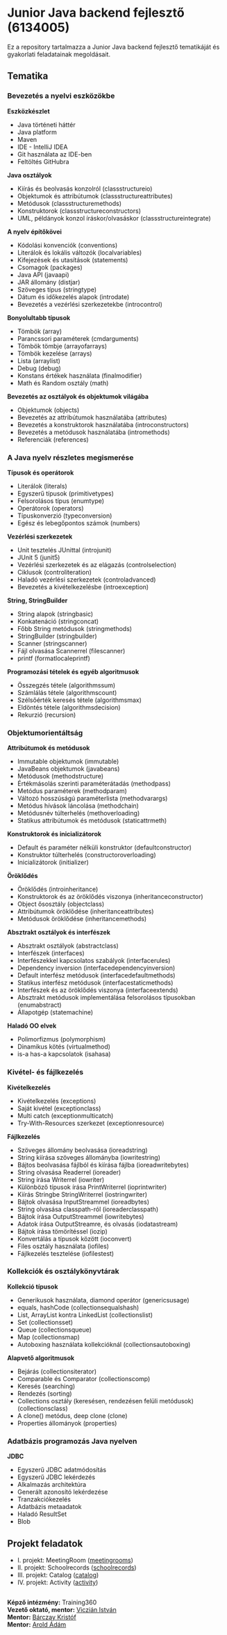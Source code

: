 # Junior Java backend fejlesztő (6134005)

Ez a repository tartalmazza a Junior Java backend fejlesztő tematikáját és gyakorlati feladatainak megoldásait.

## Tematika

### Bevezetés a nyelvi eszközökbe

**Eszközkészlet**

* Java történeti háttér
* Java platform
* Maven
* IDE - IntelliJ IDEA
* Git használata az IDE-ben
* Feltöltés GitHubra 

**Java osztályok**

* Kiírás és beolvasás konzolról (classstructureio)
* Objektumok és attribútumok (classstructureattributes)
* Metódusok (classstructuremethods)
* Konstruktorok (classstructureconstructors)
* UML, példányok konzol íráskor/olvasáskor (classstructureintegrate)

**A nyelv építőkövei**

* Kódolási konvenciók (conventions)
* Literálok és lokális változók (localvariables)
* Kifejezések és utasítások (statements)
* Csomagok (packages)
* Java API (javaapi)
* JAR állomány (distjar)
* Szöveges típus (stringtype)
* Dátum és időkezelés alapok (introdate)
* Bevezetés a vezérlési szerkezetekbe (introcontrol)

**Bonyolultabb típusok**

* Tömbök (array)
* Parancssori paraméterek (cmdarguments)
* Tömbök tömbje (arrayofarrays)
* Tömbök kezelése (arrays)
* Lista (arraylist)
* Debug (debug)
* Konstans értékek használata (finalmodifier)
* Math és Random osztály (math)

**Bevezetés az osztályok és objektumok világába**

* Objektumok (objects)
* Bevezetés az attribútumok használatába (attributes)
* Bevezetés a konstruktorok használatába (introconstructors)
* Bevezetés a metódusok használatába (intromethods)
* Referenciák (references)

### A Java nyelv részletes megismerése

**Típusok és operátorok**

* Literálok (literals)
* Egyszerű típusok (primitivetypes)
* Felsorolásos típus (enumtype)
* Operátorok (operators)
* Típuskonverzió (typeconversion)
* Egész és lebegőpontos számok (numbers)

**Vezérlési szerkezetek**

* Unit tesztelés JUnittal (introjunit)
* JUnit 5 (junit5)
* Vezérlési szerkezetek és az elágazás (controlselection)
* Ciklusok (controliteration)
* Haladó vezérlési szerkezetek (controladvanced)
* Bevezetés a kivételkezelésbe (introexception)

**String, StringBuilder**

* String alapok (stringbasic)
* Konkatenáció (stringconcat)
* Főbb String metódusok (stringmethods)
* StringBuilder (stringbuilder)
* Scanner (stringscanner)
* Fájl olvasása Scannerrel (filescanner)
* printf (formatlocaleprintf)

**Programozási tételek és egyéb algoritmusok**

* Összegzés tétele (algorithmssum)
* Számlálás tétele (algorithmscount)
* Szélsőérték keresés tétele (algorithmsmax)
* Eldöntés tétele (algorithmsdecision)
* Rekurzió (recursion)

### Objektumorientáltság

**Attribútumok és metódusok**

* Immutable objektumok (immutable)
* JavaBeans objektumok (javabeans)
* Metódusok (methodstructure)
* Értékmásolás szerinti paraméterátadás (methodpass)
* Metódus paraméterek (methodparam)
* Változó hosszúságú paraméterlista (methodvarargs)
* Metódus hívások láncolása (methodchain)
* Metódusnév túlterhelés (methoverloading)
* Statikus attribútumok és metódusok (staticattrmeth)

**Konstruktorok és inicializátorok**

* Default és paraméter nélküli konstruktor (defaultconstructor)
* Konstruktor túlterhelés (constructoroverloading)
* Inicializátorok (initializer)

**Öröklődés**

* Öröklődés (introinheritance)
* Konstruktorok és az öröklődés viszonya (inheritanceconstructor)
* Object ősosztály (objectclass)
* Attribútumok öröklődése (inheritanceattributes)
* Metódusok öröklődése (inheritancemethods)

**Absztrakt osztályok és interfészek**

* Absztrakt osztályok (abstractclass)
* Interfészek (interfaces)
* Interfészekkel kapcsolatos szabályok (interfacerules)
* Dependency inversion (interfacedependencyinversion)
* Default interfész metódusok (interfacedefaultmethods)
* Statikus interfész metódusok (interfacestaticmethods)
* Interfészek és az öröklődés viszonya (interfaceextends)
* Absztrakt metódusok implementálása felsorolásos típusokban (enumabstract)
* Állapotgép (statemachine)

**Haladó OO elvek**

* Polimorfizmus (polymorphism)
* Dinamikus kötés (virtualmethod)
* is-a has-a kapcsolatok (isahasa)

### Kivétel- és fájlkezelés

**Kivételkezelés**

* Kivételkezelés (exceptions)
* Saját kivétel (exceptionclass)
* Multi catch (exceptionmulticatch)
* Try-With-Resources szerkezet (exceptionresource)

**Fájlkezelés**

* Szöveges állomány beolvasása (ioreadstring)
* String kiírása szöveges állományba (iowritestring)
* Bájtos beolvasása fájlból és kiírása fájlba (ioreadwritebytes)
* String olvasása Readerrel (ioreader)
* String írása Writerrel (iowriter)
* Különböző típusok írása PrintWriterrel (ioprintwriter)
* Kiírás Stringbe StringWriterrel (iostringwriter)
* Bájtok olvasása InputStreammel (ioreadbytes)
* String olvasása classpath-ról (ioreaderclasspath)
* Bájtok írása OutputStreammel (iowritebytes)
* Adatok írása OutputStreamre, és olvasás (iodatastream)
* Bájtok írása tömörítéssel (iozip)
* Konvertálás a típusok között (ioconvert)
* Files osztály használata (iofiles)
* Fájlkezelés tesztelése (iofilestest)

### Kollekciók és osztálykönyvtárak

**Kollekció típusok**

* Generikusok használata, diamond operátor (genericsusage)
* equals, hashCode (collectionsequalshash)
* List, ArrayList kontra LinkedList (collectionslist)
* Set (collectionsset)
* Queue (collectionsqueue)
* Map (collectionsmap)
* Autoboxing használata kollekcióknál (collectionsautoboxing)

**Alapvető algoritmusok**

* Bejárás (collectionsiterator)
* Comparable és Comparator (collectionscomp)
* Keresés (searching)
* Rendezés (sorting)
* Collections osztály (keresésen, rendezésen felüli metódusok) (collectionsclass)
* A clone() metódus, deep clone (clone)
* Properties állományok (properties)

### Adatbázis programozás Java nyelven

**JDBC**

* Egyszerű JDBC adatmódosítás
* Egyszerű JDBC lekérdezés
* Alkalmazás architektúra
* Generált azonosító lekérdezése
* Tranzakciókezelés
* Adatbázis metaadatok
* Haladó ResultSet
* Blob

## Projekt feladatok

* I. projekt: MeetingRoom ([meetingrooms](https://github.com/csgrabt/training-solutions/tree/master/src/main/java/meetingrooms))
* II. projekt: Schoolrecords ([schoolrecords](https://github.com/csgrabt/training-solutions/tree/master/src/main/java/schoolrecords))
* III. projekt: Catalog ([catalog](https://github.com/csgrabt/training-solutions/tree/master/src/main/java/catalog))
* IV. projekt: Activity ([activity](https://github.com/csgrabt/training-solutions/tree/master/src/main/java/activity))



## 

**Képző intézmény:** Training360  
**Vezető oktató, mentor:** [Viczián István](https://hu.linkedin.com/in/viczianistvan)  
**Mentor:** [Bárczay Kristóf](https://hu.linkedin.com/in/krist%C3%B3f-b%C3%A1rczay-6aa0351b6)  
**Mentor:** [Arold Ádám](https://hu.linkedin.com/in/adamarold)  
        